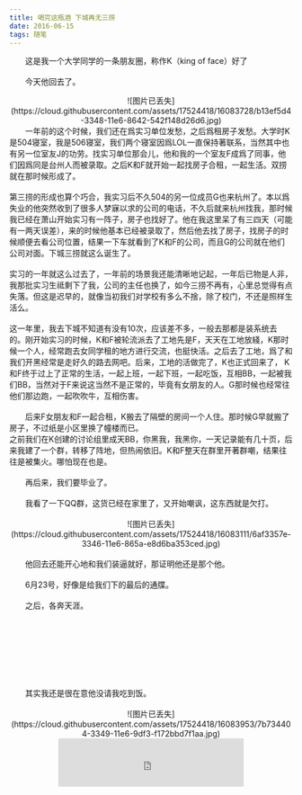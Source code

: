 ```yaml
---
title: 喝完这瓶酒 下城再无三捞
date: 2016-06-15
tags: 随笔
---
```

　　这是我一个大学同学的一条朋友圈，称作K（king of face）好了</br></br>
　　今天他回去了。</br>
<center>
![图片已丢失](https://cloud.githubusercontent.com/assets/17524418/16083728/b13ef5d4-3348-11e6-8642-542f148d26d6.jpg)
</center>
<!--more-->
　　一年前的这个时候，我们还在爲实习单位发愁，之后爲租房子发愁。大学时K是504寝室，我是506寝室，我们两个寝室因爲LOL一直保持著联系，当然其中也有另一位室友J的功劳。找实习单位那会儿，他和我的一个室友F成爲了同事，他们因爲同是台州人而被录取。之后K和F就开始一起找房子合租，一起生活。双捞就在那时候形成了。</br></br>
第三捞的形成也算个巧合，我实习后不久504的另一位成员G也来杭州了。本以爲失业的他突然收到了很多人梦寐以求的公司的电话，不久后就来杭州找我，那时候我已经在萧山开始实习有一阵子，房子也找好了。他在我这里呆了有三四天（可能有一两天误差），来的时候他基本已经被录取了，然后他去找了房子，找房子的时候顺便去看公司位置，结果一下车就看到了K和F的公司，而且G的公司就在他们公司对面。下城三捞就这么诞生了。</br></br>
实习的一年就这么过去了，一年前的场景我还能清晰地记起，一年后已物是人非，我那批实习生祗剩下了我，公司的主任也换了，如今三捞不再有，心里总觉得有点失落。但这是迟早的，就像当初我们对学校有多么不捨，除了校门，不还是照样生活么。</br></br>
这一年里，我去下城不知道有没有10次，应该差不多，一般去那都是装系统去的。刚开始实习的时候，K和F被轮流派去了工地先是F，天天在工地放綫，K那时候一个人，经常跑去女同学租的地方进行交流，也挺快活。之后去了工地，爲了和我们开黑经常是走好久的路去网吧。后来，工地的活做完了，K也正式回来了，
K和F终于过上了正常的生活，一起上班，一起下班，一起吃饭，互相BB，一起被我们BB，当然对于F来说这当然不是正常的，毕竟有女朋友的人。G那时候也经常往他们那边跑，一起吹吹牛，互相伤害。</br></br>
　　后来F女朋友和F一起合租，K搬去了隔壁的房间一个人住。那时候G早就搬了房子，不过纸是小区里换了幢楼而已。</br>
之前我们在K创建的讨论组里成天BB，你黑我，我黑你，一天记录能有几十页，后来我建了一个群，转移了阵地，但热闹依旧。K和F整天在群里开著群嘲，结果往往是被集火。哪怕现在也是。</br></br>
　　再后来，我们要毕业了。</br></br>
　　我看了一下QQ群，这货已经在家里了，又开始嘲讽，这东西就是欠打。</br></br>
<center>
![图片已丢失](https://cloud.githubusercontent.com/assets/17524418/16083111/6af3357e-3346-11e6-865a-e8d6ba353ced.jpg)
</center></br>
　　他回去还能开心地和我们装逼就好，那证明他还是那个他。</br></br>
　　6月23号，好像是给我们下的最后的通牒。</br></br>
　　之后，各奔天涯。</br></br></br></br></br></br></br></br></br>
　　其实我还是很在意他没请我吃到饭。</br></br>
<center>
![图片已丢失](https://cloud.githubusercontent.com/assets/17524418/16083953/7b734404-3349-11e6-9df3-f172bbd7f1aa.jpg)
</center>
<center>
<iframe frameborder="no" border="0" marginwidth="0" marginheight="0" width=330 height=86 src="http://music.163.com/outchain/player?type=2&id=5330992&auto=1&height=66"></iframe>
</center>
